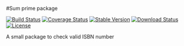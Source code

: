#Sum prime package

[![Build Status](https://travis-ci.org/zznamtran123/prime.svg?branch=master)](https://github.com/zznamtran123/prime)
[![Coverage Status](https://coveralls.io/repos/github/zznamtran123/prime/badge.svg)](https://coveralls.io/github/zznamtran123/prime)
[![Stable Version](https://img.shields.io/npm/v/g-isbn.svg)](https://www.npmjs.com/package/g-isbn)
[![Download Status](https://img.shields.io/npm/dt/g-isbn.svg)](https://www.npmjs.com/package/g-isbn)
[![License](https://img.shields.io/github/license/zznamtran123/prime.svg)](https://github.com/zznamtran123/prime/blob/master/LICENSE)

A small package to check valid ISBN number